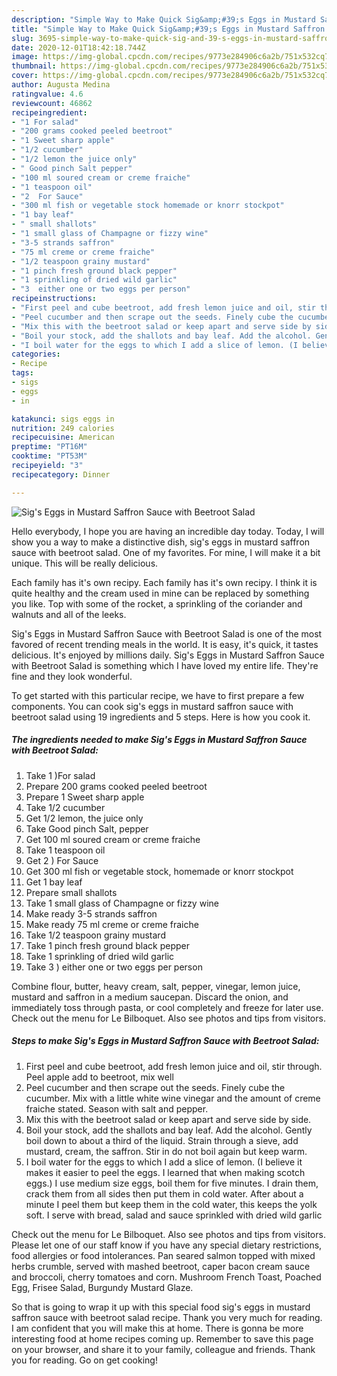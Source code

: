 ```yaml
---
description: "Simple Way to Make Quick Sig&amp;#39;s Eggs in Mustard Saffron Sauce with Beetroot Salad"
title: "Simple Way to Make Quick Sig&amp;#39;s Eggs in Mustard Saffron Sauce with Beetroot Salad"
slug: 3695-simple-way-to-make-quick-sig-and-39-s-eggs-in-mustard-saffron-sauce-with-beetroot-salad
date: 2020-12-01T18:42:18.744Z
image: https://img-global.cpcdn.com/recipes/9773e284906c6a2b/751x532cq70/sigs-eggs-in-mustard-saffron-sauce-with-beetroot-salad-recipe-main-photo.jpg
thumbnail: https://img-global.cpcdn.com/recipes/9773e284906c6a2b/751x532cq70/sigs-eggs-in-mustard-saffron-sauce-with-beetroot-salad-recipe-main-photo.jpg
cover: https://img-global.cpcdn.com/recipes/9773e284906c6a2b/751x532cq70/sigs-eggs-in-mustard-saffron-sauce-with-beetroot-salad-recipe-main-photo.jpg
author: Augusta Medina
ratingvalue: 4.6
reviewcount: 46862
recipeingredient:
- "1 For salad"
- "200 grams cooked peeled beetroot"
- "1 Sweet sharp apple"
- "1/2 cucumber"
- "1/2 lemon the juice only"
- " Good pinch Salt pepper"
- "100 ml soured cream or creme fraiche"
- "1 teaspoon oil"
- "2  For Sauce"
- "300 ml fish or vegetable stock homemade or knorr stockpot"
- "1 bay leaf"
- " small shallots"
- "1 small glass of Champagne or fizzy wine"
- "3-5 strands saffron"
- "75 ml creme or creme fraiche"
- "1/2 teaspoon grainy mustard"
- "1 pinch fresh ground black pepper"
- "1 sprinkling of dried wild garlic"
- "3  either one or two eggs per person"
recipeinstructions:
- "First peel and cube beetroot, add fresh lemon juice and oil, stir through. Peel apple add to beetroot, mix well"
- "Peel cucumber and then scrape out the seeds. Finely cube the cucumber. Mix with a little white wine vinegar and the amount of creme fraiche stated. Season with salt and pepper."
- "Mix this with the beetroot salad or keep apart and serve side by side."
- "Boil your stock, add the shallots and bay leaf. Add the alcohol. Gently boil down to about a third of the liquid. Strain through a sieve, add mustard, cream, the saffron. Stir in do not boil again but keep warm."
- "I boil water for the eggs to which I add a slice of lemon. (I believe it makes it easier to peel the eggs. I learned that when making scotch eggs.) I use medium size eggs, boil them for five minutes. I drain them, crack them from all sides then put them in cold water. After about a minute I peel them but keep them in the cold water, this keeps the yolk soft. I serve with bread, salad and sauce sprinkled with dried wild garlic"
categories:
- Recipe
tags:
- sigs
- eggs
- in

katakunci: sigs eggs in 
nutrition: 249 calories
recipecuisine: American
preptime: "PT16M"
cooktime: "PT53M"
recipeyield: "3"
recipecategory: Dinner

---
```



![Sig&#39;s Eggs in Mustard Saffron Sauce with Beetroot Salad](https://img-global.cpcdn.com/recipes/9773e284906c6a2b/751x532cq70/sigs-eggs-in-mustard-saffron-sauce-with-beetroot-salad-recipe-main-photo.jpg)

Hello everybody, I hope you are having an incredible day today. Today, I will show you a way to make a distinctive dish, sig&#39;s eggs in mustard saffron sauce with beetroot salad. One of my favorites. For mine, I will make it a bit unique. This will be really delicious.

Each family has it&#39;s own recipy. Each family has it&#39;s own recipy. I think it is quite healthy and the cream used in mine can be replaced by something you like. Top with some of the rocket, a sprinkling of the coriander and walnuts and all of the leeks.

Sig&#39;s Eggs in Mustard Saffron Sauce with Beetroot Salad is one of the most favored of recent trending meals in the world. It is easy, it's quick, it tastes delicious. It's enjoyed by millions daily. Sig&#39;s Eggs in Mustard Saffron Sauce with Beetroot Salad is something which I have loved my entire life. They're fine and they look wonderful.


To get started with this particular recipe, we have to first prepare a few components. You can cook sig&#39;s eggs in mustard saffron sauce with beetroot salad using 19 ingredients and 5 steps. Here is how you cook it.

<!--inarticleads1-->

##### The ingredients needed to make Sig&#39;s Eggs in Mustard Saffron Sauce with Beetroot Salad:

1. Take 1 )For salad
1. Prepare 200 grams cooked peeled beetroot
1. Prepare 1 Sweet sharp apple
1. Take 1/2 cucumber
1. Get 1/2 lemon, the juice only
1. Take  Good pinch Salt, pepper
1. Get 100 ml soured cream or creme fraiche
1. Take 1 teaspoon oil
1. Get 2 ) For Sauce
1. Get 300 ml fish or vegetable stock, homemade or knorr stockpot
1. Get 1 bay leaf
1. Prepare  small shallots
1. Take 1 small glass of Champagne or fizzy wine
1. Make ready 3-5 strands saffron
1. Make ready 75 ml creme or creme fraiche
1. Take 1/2 teaspoon grainy mustard
1. Take 1 pinch fresh ground black pepper
1. Take 1 sprinkling of dried wild garlic
1. Take 3 ) either one or two eggs per person


Combine flour, butter, heavy cream, salt, pepper, vinegar, lemon juice, mustard and saffron in a medium saucepan. Discard the onion, and immediately toss through pasta, or cool completely and freeze for later use. Check out the menu for Le Bilboquet. Also see photos and tips from visitors. 

<!--inarticleads2-->

##### Steps to make Sig&#39;s Eggs in Mustard Saffron Sauce with Beetroot Salad:

1. First peel and cube beetroot, add fresh lemon juice and oil, stir through. Peel apple add to beetroot, mix well
1. Peel cucumber and then scrape out the seeds. Finely cube the cucumber. Mix with a little white wine vinegar and the amount of creme fraiche stated. Season with salt and pepper.
1. Mix this with the beetroot salad or keep apart and serve side by side.
1. Boil your stock, add the shallots and bay leaf. Add the alcohol. Gently boil down to about a third of the liquid. Strain through a sieve, add mustard, cream, the saffron. Stir in do not boil again but keep warm.
1. I boil water for the eggs to which I add a slice of lemon. (I believe it makes it easier to peel the eggs. I learned that when making scotch eggs.) I use medium size eggs, boil them for five minutes. I drain them, crack them from all sides then put them in cold water. After about a minute I peel them but keep them in the cold water, this keeps the yolk soft. I serve with bread, salad and sauce sprinkled with dried wild garlic


Check out the menu for Le Bilboquet. Also see photos and tips from visitors. Please let one of our staff know if you have any special dietary restrictions, food allergies or food intolerances. Pan seared salmon topped with mixed herbs crumble, served with mashed beetroot, caper bacon cream sauce and broccoli, cherry tomatoes and corn. Mushroom French Toast, Poached Egg, Frisee Salad, Burgundy Mustard Glaze. 

So that is going to wrap it up with this special food sig&#39;s eggs in mustard saffron sauce with beetroot salad recipe. Thank you very much for reading. I am confident that you will make this at home. There is gonna be more interesting food at home recipes coming up. Remember to save this page on your browser, and share it to your family, colleague and friends. Thank you for reading. Go on get cooking!
